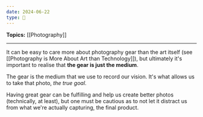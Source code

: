 ```yaml
---
date: 2024-06-22
type: 🧠
---
```


**Topics:** [[Photography]]

---

It can be easy to care more about photography gear than the art itself (see [[Photography is More About Art than Technology]]), but ultimately it's important to realise that **the gear is just the medium**.

The gear is the medium that we use to record our vision. It's what allows us to take that photo, _the true goal_.

Having great gear can be fulfilling and help us create better photos (technically, at least), but one must be cautious as to not let it distract us from what we're actually capturing, the final product. 
